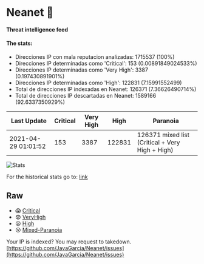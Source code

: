 # Neanet :hocho:
#### Threat intelligence feed
#### The stats:

- Direcciones IP con mala reputacion analizadas: 1715537 (100%)
- Direcciones IP determinadas como 'Critical':  153 (0.00891849024533%)
- Direcciones IP determinadas como 'Very High':  3387 (0.197430891901%)
- Direcciones IP determinadas como 'High':  122831 (7.15991552499)
- Total de direcciones IP indexadas en Neanet:  126371 (7.36626490714%)
- Total de direcciones IP descartadas en Neanet:  1589166 (92.6337350929%)

| Last Update | Critical | Very High | High | Paranoia |
| --- | --- | --- | --- | --- |
| 2021-04-29 01:01:52 | 153 | 3387 | 122831 | 126371 mixed list (Critical + Very High + High)|

![Stats](https://docs.google.com/spreadsheets/d/e/2PACX-1vSnaNMIXVabIpDJjufMlzH7poXnshF3mgd8Is1g9ytUEzVsP5my4Trn8f-xkoLLQ38xpL3HtmUexLo6/pubchart?oid=501124687&format=image)

For the historical stats go to: [link](/stats.csv)
## Raw
- :scream: [Critical](https://raw.githubusercontent.com/JavaGarcia/Neanet/master/blacklists/neanet_critical.txt)
- :fearful: [VeryHigh](https://raw.githubusercontent.com/JavaGarcia/Neanet/master/blacklists/neanet_veryHigh.txtt)
- :frowning: [High](https://raw.githubusercontent.com/JavaGarcia/Neanet/master/blacklists/neanet_high.txt)
- :dizzy_face: [Mixed-Paranoia](https://raw.githubusercontent.com/JavaGarcia/Neanet/master/blacklists/neanet_all.txt)


Your IP is indexed? You may request to takedown. [https://github.com/JavaGarcia/Neanet/issues](https://github.com/JavaGarcia/Neanet/issues)







































































































































































































































































































































































































































































































































































































































































































































































































































































































































































































































































































































































































































































































































































































































































































































































































































































































































































































































































































































































































































































































































































































































































































































































































































































































































































































































































































































































































































































































































































































































































































































































































































































































































































































































































































































































































































































































































































































































































































































































































































































































































































































































































































































































































































































































































































































































































































































































































































































































































































































































































































































































































































































































































































































































































































































































































































































































































































































































































































































































































































































































































































